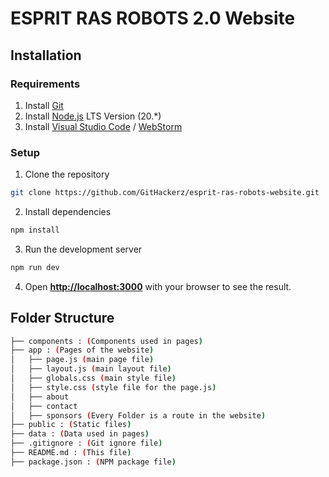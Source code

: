 # ESPRIT RAS ROBOTS 2.0 Website
## Installation
### Requirements
1. Install [Git](https://git-scm.com/downloads)
2. Install [Node.js](https://nodejs.org/en) LTS Version (20.\*)
3. Install [Visual Studio Code](https://code.visualstudio.com/download) / [WebStorm](https://www.jetbrains.com/webstorm/download/)

### Setup
1. Clone the repository
```bash
git clone https://github.com/GitHackerz/esprit-ras-robots-website.git
```
2. Install dependencies
```bash
npm install
```
3. Run the development server
```bash
npm run dev
```
4. Open [**http://localhost:3000**](http://localhost:3000) with your browser to see the result.

## Folder Structure
```bash
├── components : (Components used in pages)
├── app : (Pages of the website)
│   ├── page.js (main page file)
│   ├── layout.js (main layout file)
│   ├── globals.css (main style file)
│   ├── style.css (style file for the page.js)
│   ├── about 
│   ├── contact
│   ├── sponsors (Every Folder is a route in the website)
├── public : (Static files)
├── data : (Data used in pages)
├── .gitignore : (Git ignore file)
├── README.md : (This file)
├── package.json : (NPM package file)
```

